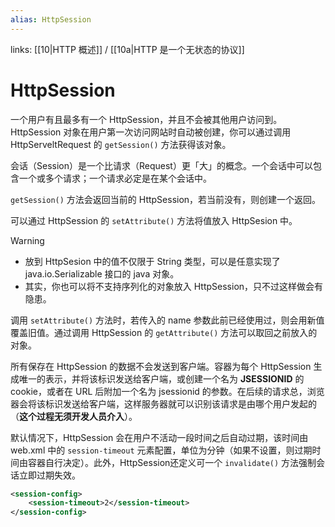 ```yaml
---
alias: HttpSession
---
```


links: [[10|HTTP 概述]] / [[10a|HTTP 是一个无状态的协议]]

# HttpSession

一个用户有且最多有一个 HttpSession，并且不会被其他用户访问到。HttpSession 对象在用户第一次访问网站时自动被创建，你可以通过调用 HttpServeltRequest 的 `getSession()` 方法获得该对象。

会话（Session）是一个比请求（Request）更「大」的概念。一个会话中可以包含一个或多个请求；一个请求必定是在某个会话中。

`getSession()` 方法会返回当前的 HttpSession，若当前没有，则创建一个返回。

可以通过 HttpSession 的 `setAttribute()` 方法将值放入 HttpSesion 中。

> [!warning]
> - 放到 HttpSesion 中的值不仅限于 String 类型，可以是任意实现了 java.io.Serializable 接口的 java 对象。
> - 其实，你也可以将不支持序列化的对象放入 HttpSession，只不过这样做会有隐患。

调用 `setAttribute()` 方法时，若传入的 name 参数此前已经使用过，则会用新值覆盖旧值。通过调用 HttpSession 的 `getAttribute()` 方法可以取回之前放入的对象。

所有保存在 HttpSession 的数据不会发送到客户端。容器为每个 HttpSession 生成唯一的表示，并将该标识发送给客户端，或创建一个名为 **JSESSIONID** 的 cookie，或者在 URL 后附加一个名为 jsessionid 的参数。在后续的请求总，浏览器会将该标识发送给客户端，这样服务器就可以识别该请求是由哪个用户发起的（**这个过程无须开发人员介入**）。

默认情况下，HttpSession 会在用户不活动一段时间之后自动过期，该时间由 web.xml 中的 `session-timeout` 元素配置，单位为分钟（如果不设置，则过期时间由容器自行决定）。此外，HttpSession还定义可一个 `invalidate()` 方法强制会话立即过期失效。

```xml
<session-config>
    <session-timeout>2</session-timeout>
</session-config>
```

